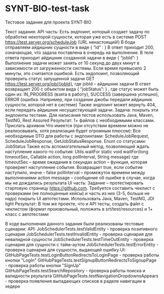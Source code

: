 # SYNT-BIO-test-task
Тестовое задание для проекта SYNT-BIO

Текст задания:
API часть:
Есть эндпоинт, который создает задачу по обработке некоторой сущности, которая уже есть в системе
POST https://test.server.org/scheduleJob (URL ненастоящий!)
В боди отправляем айдишник сущности в виде { “id” : <string> }
В ответ приходит 200, означающая, что задача поставлена в очередь на выполнение. В теле ответа приходит айдишник созданной задачи в виде { “jobId”: <string> }
Выполнение задачи может занять от 10 секунд до двух минут в зависимости от загруженности системы. Если время превысило 2 минуты, это считается ошибкой.
Есть эндопоинт, позволяющий проверить статус запущенной задачи GET https://test.server.org/job/{jobId}, где jobId – айдишник задачи
В ответ возвращает 200 с объектом вида { “jobStatus”: <status> } , где статус может быть один из: IN_PROGRESS (взята в работу), SUCCESS (завершена успешно), ERROR (ошибка. Например, при создании джобы передали айдишник сущности, которой нет в системе)
Также эндпоинт может вернуть 404, если передать айдишник несуществующей задачи.
Задача: покрыть эти эндпоинты тестами. Для написания тестов использовать Java, Maven, TestNG, Rest Assured
Результат: 1+ файлов с необходимыми классами. Прислать архивом
Что имеется (при отсутствии времени можно не реализовывать, хотя реализация будет огромным плюсом):
Все необходимые DTO для работы с эндпоинтами: ScheduleJobRequest, ScheduleJobResponse, GetJobStatusResponse. Enum со статусами: JobStatus
Также есть вспомогательный метод, позволяющий ждать наступление какого-то события:
Utils.waitFor
static void waitFor(long timeoutSec, Callable<Boolean> action, long pollInterval, String message)
где
timeoutSec – время ожидания в секундах
action – функция, которая проверяет наступление события. Возвращает true, если событие наступило, иначе - false
pollInterval – промежуток времени между выполнениями action
message – сообщение об ошибке в случае, когда мы не дождались результата
UI часть: Задание – протестировать стартовую страницу https://github.com. Требуется составить чеклист с проверками (не полноценные кейсы) и часть из них (3-5, больше не надо) покрыть UI автотестами. Использовать Java, Maven, TestNG, JDI light
Результат: В том же проекте, что и API тесты, создать файл с чеклистом (формат произвольный, положить в srt/test/resources) и 1+ класс с автотестами


В ходе выполнения данного задания были реализованы тестовые сценарии:
API:
JobSchedulerTests.testValidEntity - проверка позитивного сценария
JobSchedulerTests.testInvalidEntity - проверка сценария для невалидной сущности
JobSchedulerTests.testTimeOutEntity - проверка сценария для сущности с тайм-аутом
JobSchedulerTests.testErrorEntity - проверка сценария для сущности, выдающей ошибку
UI:
GitHubPageTests.testLoginButtonRedirectsToLoginPage - проверка работы кнопки "LogIn"
GitHubPageTests.testSignupButtonRedirectsToSignupPage - проверка работы кнопки "SignUp"
GitHubPageTests.testSearchRepository - проверка работы поиска и валидности реультата
GitHubPageTests.testNavigationDropdownsAppears - проверка появления выпадающих списков в раделе навигации в хедере 
